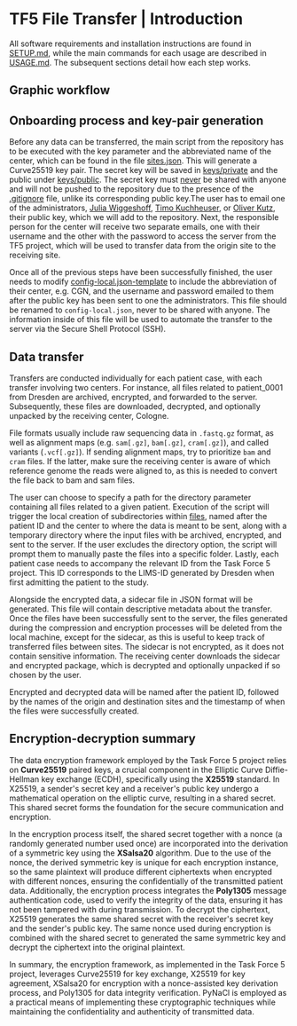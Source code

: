 # TF5 File Transfer | Introduction

All software requirements and installation instructions are found in [SETUP.md](SETUP.md), while the main commands for each usage are described in [USAGE.md](USAGE.md). The subsequent sections detail how each step works.

## Graphic workflow

## Onboarding process and key-pair generation
Before any data can be transferred, the main script from the repository has to be executed with the key parameter and the abbreviated name of the center, which can be found in the file [sites.json](sites.json). This will generate a Curve25519 key pair. The secret key will be saved in [keys/private](keys/private) and the public under [keys/public](keys/public). The secret key must <ins>never</ins> be shared with anyone and will not be pushed to the repository due to the presence of the [.gitignore](keys/private/.gitignore) file, unlike its corresponding public key.The user has to email one of the administrators, [Julia Wiggeshoff](mailto:julia.wiggeshoff@uk-koeln.de), [Timo Kuchheuser](mailto:timo.kuchheuser@uk-koeln.de), or [Oliver Kutz](mailto:Oliver.Kutz@ukdd.de), their public key, which we will add to the repository. Next, the responsible person for the center will receive two separate emails, one with their username and the other with the password to access the server from the TF5 project, which will be used to transfer data from the origin site to the receiving site.

Once all of the previous steps have been successfully finished, the user needs to modify [config-local.json-template](config-local.json-template) to include the abbreviation of their center, e.g. CGN, and the username and password emailed to them after the public key has been sent to one the administrators. This file should be renamed to `config-local.json`, never to be shared with anyone. The information inside of this file will be used to automate the transfer to the server via the Secure Shell Protocol (SSH). 

## Data transfer 
Transfers are conducted individually for each patient case, with each transfer involving two centers. For instance, all files related to patient_0001 from Dresden are archived, encrypted, and forwarded to the server. Subsequently, these files are downloaded, decrypted, and optionally unpacked by the receiving center, Cologne. 

File formats usually include raw sequencing data in `.fastq.gz` format, as well as alignment maps (e.g. `sam[.gz]`, `bam[.gz]`, `cram[.gz]`), and called variants (`.vcf[.gz]`). If sending alignment maps, try to prioritize `bam` and `cram` files. If the latter, make sure the receiving center is aware of which reference genome the reads were aligned to, as this is needed to convert the file back to bam and sam files.

The user can choose to specify a path for the directory parameter containing all files related to a given patient. Execution of the script will trigger the local creation of subdirectories within [files](files/), named after the patient ID and the center to where the data is meant to be sent, along with a temporary directory where the input files with be archived, encrypted, and sent to the server. If the user excludes the directory option, the script will prompt them to manually paste the files into a specific folder. Lastly, each patient case needs to accompany the relevant ID from the Task Force 5 project. This ID corresponds to the LIMS-ID generated by Dresden when first admitting the patient to the study. 

Alongside the encrypted data, a sidecar file in JSON format will be generated. This file will contain descriptive metadata about the transfer. Once the files have been successfully sent to the server, the files generated during the compression and encryption processes will be deleted from the local machine, except for the sidecar, as this is useful to keep track of transferred files between sites. The sidecar is not encrypted, as it does not contain sensitive information. The receiving center downloads the sidecar and encrypted package, which is decrypted and optionally unpacked if so chosen by the user. 
 
Encrypted and decrypted data will be named after the patient ID, followed by the names of the origin and destination sites and the timestamp of when the files were successfully created.

## Encryption-decryption summary

The data encryption framework employed by the Task Force 5 project relies on **Curve25519** paired keys, a crucial component in the Elliptic Curve Diffie-Hellman key exchange (ECDH), specifically using the **X25519** standard. In X25519, a sender's secret key and a receiver's public key undergo a mathematical operation on the elliptic curve, resulting in a shared secret. This shared secret forms the foundation for the secure communication and encryption. 

In the encryption process itself, the shared secret together with a nonce (a randomly generated number used once) are incorporated into the derivation of a symmetric key using the **XSalsa20** algorithm. Due to the use of the nonce, the derived symmetric key is unique for each encryption instance, so the same plaintext will produce different ciphertexts when encrypted with different nonces, ensuring the confidentially of the transmitted patient data. Additionally, the encryption process integrates the **Poly1305** message authentication code, used to verify the integrity of the data, ensuring it has not been tampered with during transmission. To decrypt the ciphertext, X25519 generates the same shared secret with the receiver's secret key and the sender's public key. The same nonce used during encryption is combined with the shared secret to generated the same symmetric key and decrypt the ciphertext into the original plaintext.

In summary, the encryption framework, as implemented in the Task Force 5 project, leverages Curve25519 for key exchange, X25519 for key agreement, XSalsa20 for encryption with a nonce-assisted key derivation process, and Poly1305 for data integrity verification. PyNaCl is employed as a practical means of implementing these cryptographic techniques while maintaining the confidentiality and authenticity of transmitted data.
